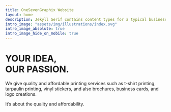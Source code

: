 ```yaml
---
title: OneSevenGraphix Website
layout: home
description: Jekyll Serif contains content types for a typical business website. The theme is fully responsive, blazing fast and artfully illustrated.
intro_image: "assets/img/illustrations/index.svg"
intro_image_absolute: true
intro_image_hide_on_mobile: true
---
```


# YOUR IDEA, <br> OUR PASSION.

We give quality and affordable printing services such as t-shirt printing, tarpaulin printing, vinyl stickers, and also brochures, business cards, and logo creations.

It’s about the quality and affordability.
